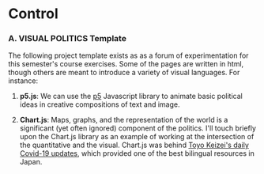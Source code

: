 # Control

### A. VISUAL POLITICS Template
The following project template exists as as a forum of experimentation for this semester's course exercises. Some of the pages are written in html, though others are meant to introduce a variety of visual languages. For instance: 

1. **p5.js**: We can use the [p5](https://p5js.org/) Javascript library to animate basic political ideas in creative compositions of text and image.

2. **Chart.js**: Maps, graphs, and the representation of the world is a significant (yet often ignored) component of the politics. I'll touch briefly upon the Chart.js library as an example of working at the intersection of the quantitative and the visual. Chart.js was behind [Toyo Keizei's daily Covid-19 updates](https://toyokeizai.net/sp/visual/tko/covid19/en.html), which provided one of the best bilingual resources in Japan.

